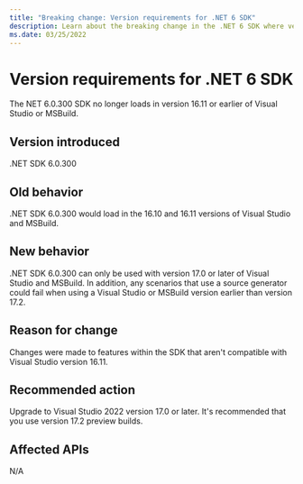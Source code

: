 ```yaml
---
title: "Breaking change: Version requirements for .NET 6 SDK"
description: Learn about the breaking change in the .NET 6 SDK where version 17.0 or newer of Visual Studio and MSBuild is required.
ms.date: 03/25/2022
---
```

# Version requirements for .NET 6 SDK

The NET 6.0.300 SDK no longer loads in version 16.11 or earlier of Visual Studio or MSBuild.

## Version introduced

.NET SDK 6.0.300

## Old behavior

.NET SDK 6.0.300 would load in the 16.10 and 16.11 versions of Visual Studio and MSBuild.

## New behavior

.NET SDK 6.0.300 can only be used with version 17.0 or later of Visual Studio and MSBuild. In addition, any scenarios that use a source generator could fail when using a Visual Studio or MSBuild version earlier than version 17.2.

## Reason for change

Changes were made to features within the SDK that aren't compatible with Visual Studio version 16.11.

## Recommended action

Upgrade to Visual Studio 2022 version 17.0 or later. It's recommended that you use version 17.2 preview builds.

## Affected APIs

N/A

